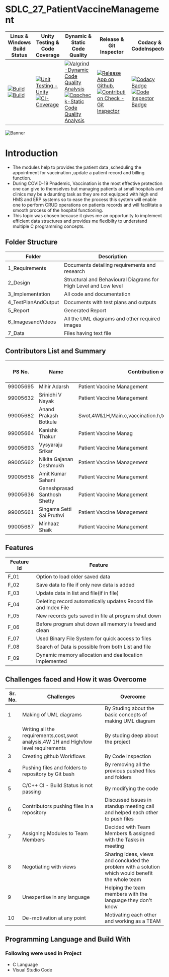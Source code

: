 # SDLC_27_PatientVaccineManagement
|Linux & Windows Build Status |Unity Testing & Code Coverage  |	Dynamic & Static Code Quality |	Release & Git Inspector | Codacy & CodeInspector|
|------|---------------|--------------|--------------|--------------|
|[![Build](https://github.com/ShettyGaneshprasad/SDLC_27_PatientVaccineManagement/actions/workflows/c-Build-Linux.yml/badge.svg)](https://github.com/ShettyGaneshprasad/SDLC_27_PatientVaccineManagement/actions/workflows/c-Build-Linux.yml) [![Build](https://github.com/ShettyGaneshprasad/SDLC_27_PatientVaccineManagement/actions/workflows/c-Build-Windows.yml/badge.svg)](https://github.com/ShettyGaneshprasad/SDLC_27_PatientVaccineManagement/actions/workflows/c-Build-Windows.yml)|[![Unit Testing - Unity](https://github.com/ShettyGaneshprasad/SDLC_27_PatientVaccineManagement/actions/workflows/Unitytest.yml/badge.svg)](https://github.com/ShettyGaneshprasad/SDLC_27_PatientVaccineManagement/actions/workflows/Unitytest.yml)[![CI-Coverage](https://github.com/ShettyGaneshprasad/SDLC_27_PatientVaccineManagement/actions/workflows/Code%20Coverage.yml/badge.svg)](https://github.com/ShettyGaneshprasad/SDLC_27_PatientVaccineManagement/actions/workflows/Code%20Coverage.yml)|[![Valgrind-Dynamic Code Quality Analysis](https://github.com/ShettyGaneshprasad/SDLC_27_PatientVaccineManagement/actions/workflows/codeQualityDynamic.yml/badge.svg)](https://github.com/ShettyGaneshprasad/SDLC_27_PatientVaccineManagement/actions/workflows/codeQualityDynamic.yml)[![Cppcheck-Static Code Quality Analysis](https://github.com/ShettyGaneshprasad/SDLC_27_PatientVaccineManagement/actions/workflows/codeQualityStatic.yml/badge.svg)](https://github.com/ShettyGaneshprasad/SDLC_27_PatientVaccineManagement/actions/workflows/codeQualityStatic.yml)|[![Release App on Github.](https://github.com/ShettyGaneshprasad/SDLC_27_PatientVaccineManagement/actions/workflows/release.yml/badge.svg)](https://github.com/ShettyGaneshprasad/SDLC_27_PatientVaccineManagement/actions/workflows/release.yml)[![Contribution Check - Git Inspector](https://github.com/ShettyGaneshprasad/SDLC_27_PatientVaccineManagement/actions/workflows/Git%20-Inspector.yml/badge.svg)](https://github.com/ShettyGaneshprasad/SDLC_27_PatientVaccineManagement/actions/workflows/Git%20-Inspector.yml)|[![Codacy Badge](https://app.codacy.com/project/badge/Grade/c274c6793ff049c0931d46b2d568c4dc)](https://www.codacy.com/gh/ShettyGaneshprasad/SDLC_27_PatientVaccineManagement/dashboard?utm_source=github.com&amp;utm_medium=referral&amp;utm_content=ShettyGaneshprasad/SDLC_27_PatientVaccineManagement&amp;utm_campaign=Badge_Grade)[![Code Inspector Badge](https://www.code-inspector.com/project/26786/status/svg)](https://www.code-inspector.com/project/26786/status/svg)|






![Banner](https://github.com/ShettyGaneshprasad/SDLC_27_PatientVaccineManagement/blob/Production/1_Requirements/pvmsbanner.jpg)
# Introduction

- The modules help to provides the patient data ,scheduling the appointment for vaccination ,update a patient record and billing function.
- During COVID-19 Pnademic, Vaccination is the most effective protection one can give to themselves but managing patients at small hospitals and clinics may be a daunting task as they are not equipped with high end HMS and ERP systems so to ease the process this system will enable one to perform CRUD operations on patients records and will facilitate a smooth process of the hospital functioning.
- This topic was chosen because it gives me an opportunity to implement efficient data structures and provides me flexibilty to understand multiple C programming concepts.

## Folder Structure

| Folder              | Description                                                      |
| ------------------- | ---------------------------------------------------------------- |
| 1_Requirements      | Documents detailing requirements and research                    |
| 2_Design            | Structural and Behavioural Diagrams for High Level and Low level |
| 3_Implementation    | All code and documentation                                       |
| 4_TestPlanAndOutput | Documents with test plans and outputs                            |
| 5_Report            | Generated Report                                                 |
| 6_ImagesandVideos   | All the UML diagrams and other required images                   |
| 7_Data              | Files having text file                                           |

## Contributors List and Summary

| PS No.   | Name                         |               Contribution of team members                                 | Issuess Raised | Issues Resolved | No Test Cases |  Pass |
| -------- | ---------------------------- | -------------------------------------------------------------------------- | -------------- | --------------- | ------------- | ----- |
| 99005695 | Mihir Adarsh                 | Patient Vaccine Management                                                 | Nil            | Nil             | 0             | 0     |
| 99005632 | Srinidhi V Nayak             | Patient Vaccine Management                                                 | Nil            | Nil             | 0             | 0     |
| 99005682 | Anand Prakash Botkule        | Swot,4W&1H,Main.c,vaccination.h,test.c,gitinspector,codecoverage,Unity     | 8              | 8               | 2             | 2     |
| 99005664 | Kanishk Thakur               | Patient Vaccine Manag                                                      | Nil            | Nil             | 0             | 0     |
| 99005693 | Vysyaraju Srikar             | Patient Vaccine Management                                                 | Nil            | Nil             | 0             | 0     |
| 99005662 | Nikita Gajanan Deshmukh      | Patient Vaccine Management                                                 | Nil            | Nil             | 0             | 0     |
| 99005658 | Amit Kumar Sahani            | Patient Vaccine Management                                                 | Nil            | Nil             | 0             | 0     |
| 99005636 | Ganeshprasad Santhosh Shetty | Patient Vaccine Management                                                 | Nil            | Nil             | 0             | 0     |
| 99005661 | Singama Setti Sai Pruthvi    | Patient Vaccine Management                                                 | Nil            | Nil             | 0             | 0     |
| 99005687 | Minhaaz Shaik                | Patient Vaccine Management                                                 | Nil            | Nil             | 0             | 0     |

## Features

| Feature Id | Feature                                                          |
| ---------- | ---------------------------------------------------------------- |
| F_01       | Option to load older saved data                                  |
| F_02       | Save data to file if only new data is added                      |
| F_03       | Update data in list and file(if in file)                         |
| F_04       | Deleting record automatically updates Record file and Index File |
| F_05       | New records gets saved in file at program shut down              |
| F_06       | Before program shut down all memory is freed and clean           |
| F_07       | Used Binary File System for quick access to files                |
| F_08       | Search of Data is possible from both List and file               |
| F_09       | Dynamic memory allocation and deallocation implemented           |

## Challenges faced and How it was Overcome

| Sr. No. | Challenges                                                                            | Overcome                                                                                          |
| ------- | ------------------------------------------------------------------------------------- | ------------------------------------------------------------------------------------------------- |
| 1       | Making of UML diagrams                                                                | By Studing about the basic concepts of making UML diagram                                         |
| 2       | Writing all the requirements,cost,swot analysis,4W 1H and High/low level requirements | By studing deep about the project                                                                 |
| 3       | Creating github Workflows                                                             | By Code Inspection                                                                                |
| 4       | Pushing files and folders to repository by Git bash                                   | By removing all the previous pushed files and folders                                             |
| 5       | C/C++ CI - Build Status is not passing                                                | By modifying the code                                                                             |
| 6       | Contributors pushing files in a repository                                            | Discussed issues in standup meeting call and helped each other to push files                      |
| 7       | Assigning Modules to Team Members                                                     | Decided with Team Members & assigned with the Tasks in meeting                                    |
| 8       | Negotiating with views                                                                | Sharing ideas, views and concluded the problem with a solution which would benefit the whole team |
| 9       | Unexpertise in any language                                                           | Helping the team members with the language they don't know                                        |
| 10      | De-motivation at any point                                                            | Motivating each other and working as a TEAM                                                       |

## Programming Language and Build With

### Following were used in Project

- C Language
- Visual Studio Code
